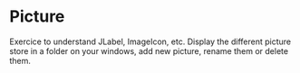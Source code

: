 # Picture
Exercice to understand JLabel, ImageIcon, etc.
Display the different picture store in a folder on your windows, add new picture, rename them or delete them.
